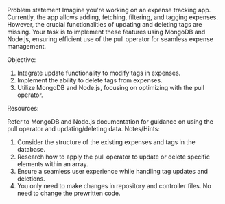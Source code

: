 Problem statement
Imagine you're working on an expense tracking app. Currently, the app allows adding, fetching, filtering, and tagging expenses. However, the crucial functionalities of updating and deleting tags are missing. Your task is to implement these features using MongoDB and Node.js, ensuring efficient use of the pull operator for seamless expense management.

Objective:

1. Integrate update functionality to modify tags in expenses.
2. Implement the ability to delete tags from expenses.
3. Utilize MongoDB and Node.js, focusing on optimizing with the pull operator.

Resources:

Refer to MongoDB and Node.js documentation for guidance on using the pull operator and updating/deleting data.
Notes/Hints:

1. Consider the structure of the existing expenses and tags in the database.
2. Research how to apply the pull operator to update or delete specific elements within an array.
3. Ensure a seamless user experience while handling tag updates and deletions.
4. You only need to make changes in repository and controller files. No need to change the prewritten code.
